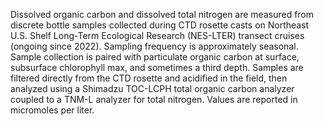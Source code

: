 Dissolved organic carbon and dissolved total nitrogen are measured from discrete bottle samples collected during CTD rosette casts on Northeast U.S. Shelf Long-Term Ecological Research (NES-LTER) transect cruises (ongoing since 2022). Sampling frequency is approximately seasonal. Sample collection is paired with particulate organic carbon at surface, subsurface chlorophyll max, and sometimes a third depth. Samples are filtered directly from the CTD rosette and acidified in the field, then analyzed using a Shimadzu TOC-LCPH total organic carbon analyzer coupled to a TNM-L analyzer for total nitrogen. Values are reported in micromoles per liter. 